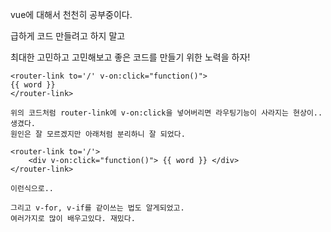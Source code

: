 vue에 대해서 천천히 공부중이다.

급하게 코드 만들려고 하지 말고

최대한 고민하고 고민해보고 좋은 코드를 만들기 위한 노력을 하자!

```
<router-link to='/' v-on:click="function()">
{{ word }}
</router-link>

위의 코드처럼 router-link에 v-on:click을 넣어버리면 라우팅기능이 사라지는 현상이.. 생겼다.
원인은 잘 모르겠지만 아래처럼 분리하니 잘 되었다.

<router-link to='/'>
    <div v-on:click="function()"> {{ word }} </div>
</router-link>

이런식으로..
```

```
그리고 v-for, v-if를 같이쓰는 법도 알게되었고.
여러가지로 많이 배우고있다. 재밌다.
```
